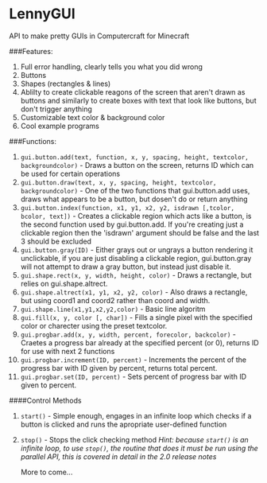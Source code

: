 LennyGUI
========

API to make pretty GUIs in Computercraft for Minecraft

###Features:

1. Full error handling, clearly tells you what you did wrong
2. Buttons
3. Shapes (rectangles & lines)
4. Ablilty to create clickable reagons of the screen that aren't drawn as buttons and similarly to create boxes with text that look like buttons, but don't trigger anything
5. Customizable text color & background color
6. Cool example programs

###Functions:

1. ```gui.button.add(text, function, x, y, spacing, height, textcolor, backgroundcolor)``` - Draws a button on the screen, returns ID which can be used for certain operations
2. ```gui.button.draw(text, x, y, spacing, height, textcolor, backgroundcolor)``` - One of the two functions that gui.button.add uses, draws what appears to be a button, but dosen't do or return anything
3. ```gui.button.index(function, x1, y1, x2, y2, isdrawn [,tcolor, bcolor, text])``` - Creates a clickable region which acts like a button, is the second function used by gui.button.add. If you're creating just a clickable region then the 'isdrawn' argument should be false and the last 3 should be excluded
4. ```gui.button.gray(ID)``` - Either grays out or ungrays a button rendering it unclickable, if you are just disabling a clickable region, gui.button.gray will not attempt to draw a gray button, but instead just disable it.
5. ```gui.shape.rect(x, y, width, height, color)``` - Draws a rectangle, but relies on gui.shape.altrect.
6. ```gui.shape.altrect(x1, y1, x2, y2, color)``` - Also draws a rectangle, but using coord1 and coord2 rather than coord and width.
7. ```gui.shape.line(x1,y1,x2,y2,color)``` - Basic line algoritm
8. ```gui.fill(x, y, color [, char])``` - Fills a single pixel with the specified color or charecter using the preset textcolor.
9. ```gui.progbar.add(x, y, width, percent, forecolor, backcolor)``` - Craetes a progress bar already at the specified percent (or 0), returns ID  for use with next 2 functions
10. ```gui.progbar.increment(ID, percent)``` - Increments the percent of the progress bar with ID given by percent, returns total percent.
11. ```gui.progbar.set(ID, percent)``` - Sets percent of progress bar with ID given to percent.

####Control Methods

1. ```start()``` - Simple enough, engages in an infinite loop which checks if a button is clicked and runs the apropriate user-defined function
2. ```stop()``` - Stops the click checking method *Hint: because ```start()``` is an infinite loop, to use ```stop()```, the routine that does it must be run using the parallel API, this is covered in detail in the 2.0 release notes*

	More to come...